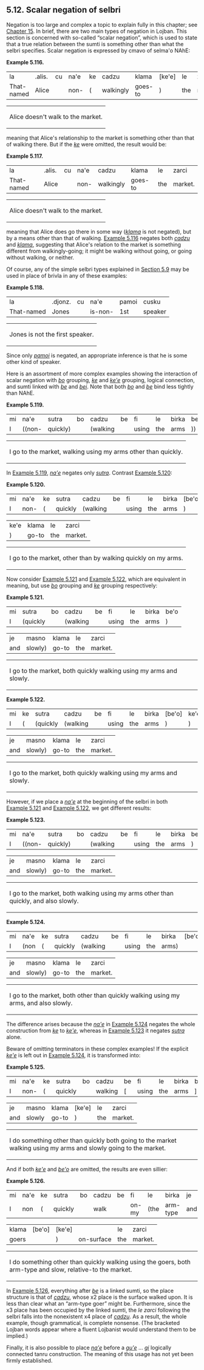 <a id="section-selbri-scalar-negation"></a>5.12. <a id="c5s12"></a>Scalar negation of selbri
--------------------------------------------------------------------------------------------

<a id="id-1.6.14.2.1" class="indexterm"></a><a id="id-1.6.14.2.2" class="indexterm"></a>Negation is too large and complex a topic to explain fully in this chapter; see [Chapter 15](../chapter-negation). In brief, there are two main types of negation in Lojban. This section is concerned with so-called “scalar negation”, which is used to state that a true relation between the sumti is something other than what the selbri specifies. Scalar negation is expressed by cmavo of selma'o NAhE:

<div class="interlinear-gloss-example example">
<a id="example-random-id-4oxH"></a>

**Example 5.116. <a id="c5e12d1"></a>** 

<table class="interlinear-gloss"><colgroup></colgroup><tbody><tr class="jbo"><td>la</td><td>.alis.</td><td>cu</td><td>na'e</td><td>ke</td><td>cadzu</td><td>klama</td><td>[ke'e]</td><td>le</td><td>zarci</td></tr><tr class="gloss"><td>That-named</td><td>Alice</td><td></td><td>non-</td><td>(</td><td>walkingly</td><td>goes-to</td><td>)</td><td>the</td><td>market.</td></tr></tbody></table>

<table class="interlinear-gloss"><tbody><tr class="para"><td colspan="12321"><p class="natlang">Alice doesn't walk to the market.</p></td></tr></tbody></table>

</div>  

<a id="id-1.6.14.4.1" class="indexterm"></a>meaning that Alice's relationship to the market is something other than that of walking there. But if the _<a id="id-1.6.14.4.2.1" class="indexterm"></a>[_ke_](../go01#valsi-ke)_ were omitted, the result would be:

<div class="interlinear-gloss-example example">
<a id="example-random-id-NL2Y"></a>

**Example 5.117. <a id="c5e12d2"></a>** 

<table class="interlinear-gloss"><colgroup></colgroup><tbody><tr class="jbo"><td>la</td><td>.alis.</td><td>cu</td><td>na'e</td><td>cadzu</td><td>klama</td><td>le</td><td>zarci</td></tr><tr class="gloss"><td>That-named</td><td>Alice</td><td></td><td>non-</td><td>walkingly</td><td>goes-to</td><td>the</td><td>market.</td></tr></tbody></table>

<table class="interlinear-gloss"><tbody><tr class="para"><td colspan="12321"><p class="natlang">Alice doesn't walk to the market.</p></td></tr></tbody></table>

</div>  

meaning that Alice does go there in some way (_<a id="id-1.6.14.6.1.1" class="indexterm"></a>[_klama_](../go01#valsi-klama)_ is not negated), but by a means other than that of walking. [Example 5.116](../section-selbri-scalar-negation#example-random-id-4oxH) negates both _<a id="id-1.6.14.6.3.1" class="indexterm"></a>[_cadzu_](../go01#valsi-cadzu)_ and _<a id="id-1.6.14.6.4.1" class="indexterm"></a>[_klama_](../go01#valsi-klama)_, suggesting that Alice's relation to the market is something different from walkingly-going; it might be walking without going, or going without walking, or neither.

Of course, any of the simple selbri types explained in [Section 5.9](../section-cmavo-selbri) may be used in place of brivla in any of these examples:

<div class="interlinear-gloss-example example">
<a id="example-random-id-YB00"></a>

**Example 5.118. <a id="c5e12d3"></a>** 

<table class="interlinear-gloss"><colgroup></colgroup><tbody><tr class="jbo"><td>la</td><td>.djonz.</td><td>cu</td><td>na'e</td><td>pamoi</td><td>cusku</td></tr><tr class="gloss"><td>That-named</td><td>Jones</td><td></td><td>is-non-</td><td>1st</td><td>speaker</td></tr></tbody></table>

<table class="interlinear-gloss"><tbody><tr class="para"><td colspan="12321"><p class="natlang">Jones is not the first speaker.</p></td></tr></tbody></table>

</div>  

Since only _<a id="id-1.6.14.9.1.1" class="indexterm"></a>[_pamoi_](../go01#valsi-pamoi)_ is negated, an appropriate inference is that he is some other kind of speaker.

<a id="id-1.6.14.10.1" class="indexterm"></a><a id="id-1.6.14.10.2" class="indexterm"></a>Here is an assortment of more complex examples showing the interaction of scalar negation with _<a id="id-1.6.14.10.3.1" class="indexterm"></a>[_bo_](../go01#valsi-bo)_ grouping, _<a id="id-1.6.14.10.4.1" class="indexterm"></a>[_ke_](../go01#valsi-ke)_ and _<a id="id-1.6.14.10.5.1" class="indexterm"></a>[_ke'e_](../go01#valsi-kehe)_ grouping, logical connection, and sumti linked with _<a id="id-1.6.14.10.6.1" class="indexterm"></a>[_be_](../go01#valsi-be)_ and _<a id="id-1.6.14.10.7.1" class="indexterm"></a>[_bei_](../go01#valsi-bei)_. Note that both _<a id="id-1.6.14.10.8.1" class="indexterm"></a>[_bo_](../go01#valsi-bo)_ and _<a id="id-1.6.14.10.9.1" class="indexterm"></a>[_be_](../go01#valsi-be)_ bind less tightly than NAhE.<a id="id-1.6.14.10.10" class="indexterm"></a>

<div class="interlinear-gloss-example example">
<a id="example-random-id-I1Rd"></a>

**Example 5.119. <a id="c5e12d4"></a>** 

<table class="interlinear-gloss"><colgroup></colgroup><tbody><tr class="jbo"><td>mi</td><td>na'e</td><td>sutra</td><td>bo</td><td>cadzu</td><td>be</td><td>fi</td><td>le</td><td>birka</td><td>be'o</td><td>klama</td><td>le</td><td>zarci</td></tr><tr class="gloss"><td>I</td><td>((non-</td><td>quickly)</td><td></td><td>(walking</td><td></td><td>using</td><td>the</td><td>arms</td><td>))</td><td>go-to</td><td>the</td><td>market.</td></tr></tbody></table>

<table class="interlinear-gloss"><tbody><tr class="para"><td colspan="12321"><p class="natlang">I go to the market, walking using my arms other than quickly.</p></td></tr></tbody></table>

</div>  

In [Example 5.119](../section-selbri-scalar-negation#example-random-id-I1Rd), _<a id="id-1.6.14.12.2.1" class="indexterm"></a>[_na'e_](../go01#valsi-nahe)_ negates only _<a id="id-1.6.14.12.3.1" class="indexterm"></a>[_sutra_](../go01#valsi-sutra)_. Contrast [Example 5.120](../section-selbri-scalar-negation#example-random-id-KcK8):

<div class="interlinear-gloss-example example">
<a id="example-random-id-KcK8"></a>

**Example 5.120. <a id="c5e12d5"></a>** 

<table class="interlinear-gloss"><colgroup></colgroup><tbody><tr class="jbo"><td>mi</td><td>na'e</td><td>ke</td><td>sutra</td><td>cadzu</td><td>be</td><td>fi</td><td>le</td><td>birka</td><td>[be'o]</td></tr><tr class="gloss"><td>I</td><td>non-</td><td>(</td><td>quickly</td><td>(walking</td><td></td><td>using</td><td>the</td><td>arms</td><td>)</td></tr></tbody></table>

<table class="interlinear-gloss"><colgroup></colgroup><tbody><tr class="jbo"><td>ke'e</td><td>klama</td><td>le</td><td>zarci</td></tr><tr class="gloss"><td>)</td><td>go-to</td><td>the</td><td>market.</td></tr></tbody></table>

<table class="interlinear-gloss"><tbody><tr class="para"><td colspan="12321"><p class="natlang">I go to the market, other than by walking quickly on my arms.</p></td></tr></tbody></table>

</div>  

Now consider [Example 5.121](../section-selbri-scalar-negation#example-random-id-qjyW) and [Example 5.122](../section-selbri-scalar-negation#example-random-id-qjyy), which are equivalent in meaning, but use _<a id="id-1.6.14.14.3.1" class="indexterm"></a>[_bo_](../go01#valsi-bo)_ grouping and _<a id="id-1.6.14.14.4.1" class="indexterm"></a>[_ke_](../go01#valsi-ke)_ grouping respectively:

<div class="interlinear-gloss-example example">
<a id="example-random-id-qjyW"></a>

**Example 5.121. <a id="c5e12d6"></a>** 

<table class="interlinear-gloss"><colgroup></colgroup><tbody><tr class="jbo"><td>mi</td><td>sutra</td><td>bo</td><td>cadzu</td><td>be</td><td>fi</td><td>le</td><td>birka</td><td>be'o</td></tr><tr class="gloss"><td>I</td><td>(quickly</td><td></td><td>(walking</td><td></td><td>using</td><td>the</td><td>arms</td><td>)</td></tr></tbody></table>

<table class="interlinear-gloss"><colgroup></colgroup><tbody><tr class="jbo"><td>je</td><td>masno</td><td>klama</td><td>le</td><td>zarci</td></tr><tr class="gloss"><td>and</td><td>slowly)</td><td>go-to</td><td>the</td><td>market.</td></tr></tbody></table>

<table class="interlinear-gloss"><tbody><tr class="para"><td colspan="12321"><p class="natlang">I go to the market, both quickly walking using my arms and slowly.</p></td></tr></tbody></table>

</div>  
<div class="interlinear-gloss-example example">
<a id="example-random-id-qjyy"></a>

**Example 5.122. <a id="c5e12d7"></a>** 

<table class="interlinear-gloss"><colgroup></colgroup><tbody><tr class="jbo"><td>mi</td><td>ke</td><td>sutra</td><td>cadzu</td><td>be</td><td>fi</td><td>le</td><td>birka</td><td>[be'o]</td><td>ke'e</td></tr><tr class="gloss"><td>I</td><td>(</td><td>(quickly</td><td>(walking</td><td></td><td>using</td><td>the</td><td>arms</td><td>)</td><td>)</td></tr></tbody></table>

<table class="interlinear-gloss"><colgroup></colgroup><tbody><tr class="jbo"><td>je</td><td>masno</td><td>klama</td><td>le</td><td>zarci</td></tr><tr class="gloss"><td>and</td><td>slowly)</td><td>go-to</td><td>the</td><td>market.</td></tr></tbody></table>

<table class="interlinear-gloss"><tbody><tr class="para"><td colspan="12321"><p class="natlang">I go to the market, both quickly walking using my arms and slowly.</p></td></tr></tbody></table>

</div>  

However, if we place a _<a id="id-1.6.14.17.1.1" class="indexterm"></a>[_na'e_](../go01#valsi-nahe)_ at the beginning of the selbri in both [Example 5.121](../section-selbri-scalar-negation#example-random-id-qjyW) and [Example 5.122](../section-selbri-scalar-negation#example-random-id-qjyy), we get different results:

<div class="interlinear-gloss-example example">
<a id="example-random-id-qjyz"></a>

**Example 5.123. <a id="c5e12d8"></a>** 

<table class="interlinear-gloss"><colgroup></colgroup><tbody><tr class="jbo"><td>mi</td><td>na'e</td><td>sutra</td><td>bo</td><td>cadzu</td><td>be</td><td>fi</td><td>le</td><td>birka</td><td>be'o</td></tr><tr class="gloss"><td>I</td><td>((non-</td><td>quickly)</td><td></td><td>(walking</td><td></td><td>using</td><td>the</td><td>arms</td><td>)</td></tr></tbody></table>

<table class="interlinear-gloss"><colgroup></colgroup><tbody><tr class="jbo"><td>je</td><td>masno</td><td>klama</td><td>le</td><td>zarci</td></tr><tr class="gloss"><td>and</td><td>slowly)</td><td>go-to</td><td>the</td><td>market.</td></tr></tbody></table>

<table class="interlinear-gloss"><tbody><tr class="para"><td colspan="12321"><p class="natlang">I go to the market, both walking using my arms other than quickly, and also slowly.</p></td></tr></tbody></table>

</div>  
<div class="interlinear-gloss-example example">
<a id="example-random-id-qJzr"></a>

**Example 5.124. <a id="c5e12d9"></a>** 

<table class="interlinear-gloss"><colgroup></colgroup><tbody><tr class="jbo"><td>mi</td><td>na'e</td><td>ke</td><td>sutra</td><td>cadzu</td><td>be</td><td>fi</td><td>le</td><td>birka</td><td>[be'o]</td><td>ke'e</td></tr><tr class="gloss"><td>I</td><td>(non</td><td>(</td><td>quickly</td><td>(walking</td><td></td><td>using</td><td>the</td><td>arms)</td><td></td><td>)</td></tr></tbody></table>

<table class="interlinear-gloss"><colgroup></colgroup><tbody><tr class="jbo"><td>je</td><td>masno</td><td>klama</td><td>le</td><td>zarci</td></tr><tr class="gloss"><td>and</td><td>slowly)</td><td>go-to</td><td>the</td><td>market.</td></tr></tbody></table>

<table class="interlinear-gloss"><tbody><tr class="para"><td colspan="12321"><p class="natlang">I go to the market, both other than quickly walking using my arms, and also slowly.</p></td></tr></tbody></table>

</div>  

The difference arises because the _<a id="id-1.6.14.20.1.1" class="indexterm"></a>[_na'e_](../go01#valsi-nahe)_ in [Example 5.124](../section-selbri-scalar-negation#example-random-id-qJzr) negates the whole construction from _<a id="id-1.6.14.20.3.1" class="indexterm"></a>[_ke_](../go01#valsi-ke)_ to _<a id="id-1.6.14.20.4.1" class="indexterm"></a>[_ke'e_](../go01#valsi-kehe)_, whereas in [Example 5.123](../section-selbri-scalar-negation#example-random-id-qjyz) it negates _<a id="id-1.6.14.20.6.1" class="indexterm"></a>[_sutra_](../go01#valsi-sutra)_ alone.

<a id="id-1.6.14.21.1" class="indexterm"></a><a id="id-1.6.14.21.2" class="indexterm"></a>Beware of omitting terminators in these complex examples! If the explicit _<a id="id-1.6.14.21.3.1" class="indexterm"></a>[_ke'e_](../go01#valsi-kehe)_ is left out in [Example 5.124](../section-selbri-scalar-negation#example-random-id-qJzr), it is transformed into:

<div class="interlinear-gloss-example example">
<a id="example-random-id-Y53U"></a>

**Example 5.125. <a id="c5e12d10"></a>** 

<table class="interlinear-gloss"><colgroup></colgroup><tbody><tr class="jbo"><td>mi</td><td>na'e</td><td>ke</td><td>sutra</td><td>bo</td><td>cadzu</td><td>be</td><td>fi</td><td>le</td><td>birka</td><td>be'o</td></tr><tr class="gloss"><td>I</td><td>non-</td><td>(</td><td>quickly</td><td></td><td>walking</td><td>[</td><td>using</td><td>the</td><td>arms</td><td>]</td></tr></tbody></table>

<table class="interlinear-gloss"><colgroup></colgroup><tbody><tr class="jbo"><td>je</td><td>masno</td><td>klama</td><td>[ke'e]</td><td>le</td><td>zarci</td></tr><tr class="gloss"><td>and</td><td>slowly</td><td>go-to</td><td>)</td><td>the</td><td>market.</td></tr></tbody></table>

<table class="interlinear-gloss"><tbody><tr class="para"><td colspan="12321"><p class="natlang">I do something other than quickly both going to the market walking using my arms and slowly going to the market.</p></td></tr></tbody></table>

</div>  

And if both _<a id="id-1.6.14.23.1.1" class="indexterm"></a>[_ke'e_](../go01#valsi-kehe)_ and _<a id="id-1.6.14.23.2.1" class="indexterm"></a>[_be'o_](../go01#valsi-beho)_ are omitted, the results are even sillier:

<div class="interlinear-gloss-example example">
<a id="example-random-id-0WLq"></a>

**Example 5.126. <a id="c5e12d11"></a>** 

<table class="interlinear-gloss"><colgroup></colgroup><tbody><tr class="jbo"><td>mi</td><td>na'e</td><td>ke</td><td>sutra</td><td>bo</td><td>cadzu</td><td>be</td><td>fi</td><td>le</td><td>birka</td><td>je</td><td>masno</td></tr><tr class="gloss"><td>I</td><td>non</td><td>(</td><td>quickly</td><td></td><td>walk</td><td></td><td>on-my</td><td>(the</td><td>arm-type</td><td>and</td><td>slow)</td></tr></tbody></table>

<table class="interlinear-gloss"><colgroup></colgroup><tbody><tr class="jbo"><td>klama</td><td>[be'o]</td><td>[ke'e]</td><td></td><td>le</td><td>zarci</td></tr><tr class="gloss"><td>goers</td><td></td><td>)</td><td>on-surface</td><td>the</td><td>market.</td></tr></tbody></table>

<table class="interlinear-gloss"><tbody><tr class="para"><td colspan="12321"><p class="natlang">I do something other than quickly walking using the goers, both arm-type and slow, relative-to the market.</p></td></tr></tbody></table>

</div>  

In [Example 5.126](../section-selbri-scalar-negation#example-random-id-0WLq), everything after _<a id="id-1.6.14.25.2.1" class="indexterm"></a>[_be_](../go01#valsi-be)_ is a linked sumti, so the place structure is that of _<a id="id-1.6.14.25.3.1" class="indexterm"></a>[_cadzu_](../go01#valsi-cadzu)_, whose x2 place is the surface walked upon. It is less than clear what an “arm-type goer” might be. Furthermore, since the x3 place has been occupied by the linked sumti, the _<a id="id-1.6.14.25.7.1" class="indexterm"></a>le zarci_ following the selbri falls into the nonexistent x4 place of _<a id="id-1.6.14.25.9.1" class="indexterm"></a>[_cadzu_](../go01#valsi-cadzu)_. As a result, the whole example, though grammatical, is complete nonsense. (The bracketed Lojban words appear where a fluent Lojbanist would understand them to be implied.)

<a id="id-1.6.14.26.1" class="indexterm"></a>Finally, it is also possible to place _<a id="id-1.6.14.26.2.1" class="indexterm"></a>[_na'e_](../go01#valsi-nahe)_ before a _<a id="id-1.6.14.26.3.1" class="indexterm"></a>[_gu'e_](../go01#valsi-guhe)_ … _<a id="id-1.6.14.26.4.1" class="indexterm"></a>[_gi_](../go01#valsi-gi)_ logically connected tanru construction. The meaning of this usage has not yet been firmly established.